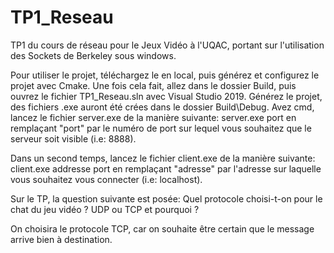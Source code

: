 # TP1_Reseau
TP1 du cours de réseau pour le Jeux Vidéo à l'UQAC, portant sur l'utilisation des Sockets de Berkeley sous windows.

Pour utiliser le projet, téléchargez le en local, puis générez et configurez le projet avec Cmake.
Une fois cela fait, allez dans le dossier Build, puis ouvrez le fichier TP1_Reseau.sln avec Visual Studio 2019.
Générez le projet, des fichiers .exe auront été crées dans le dossier Build\Debug. Avez cmd, lancez le fichier server.exe de la manière suivante:
    server.exe port
en remplaçant "port" par le numéro de port sur lequel vous souhaitez que le serveur soit visible (i.e: 8888).

Dans un second temps, lancez le fichier client.exe de la manière suivante:
    client.exe addresse port
en remplaçant "adresse" par l'adresse sur laquelle vous souhaitez vous connecter (i.e: localhost).

Sur le TP, la question suivante est posée:
Quel protocole choisi-t-on pour le chat du jeu vidéo ? UDP ou TCP et pourquoi ? 

On choisira le protocole TCP, car on souhaite être certain que le message arrive bien à destination.
